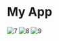 # My App 
![7](https://user-images.githubusercontent.com/93316043/216791051-7fc1c783-f66a-4f9d-a889-5db28e9495e4.png)
![8](https://user-images.githubusercontent.com/93316043/216791058-5445ad71-ff20-4846-8d99-3b095e1b7527.png)
![9](https://user-images.githubusercontent.com/93316043/216791062-4455266d-1ec6-486b-8c89-1744850b71a1.png)
